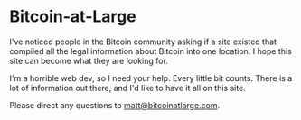 Bitcoin-at-Large
================

I've noticed people in the Bitcoin community asking if a site existed that compiled all the legal information about Bitcoin into one location. I hope this site can become what they are looking for.

I'm a horrible web dev, so I need your help. Every little bit counts. There is a lot of information out there, and I'd like to have it all on this site.

Please direct any questions to matt@bitcoinatlarge.com. 
